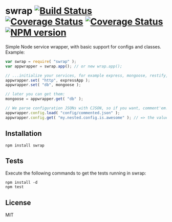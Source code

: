 # swrap [![Build Status](https://travis-ci.org/injoin/swrap.png?branch=master)](https://travis-ci.org/injoin/swrap) [![Coverage Status](https://coveralls.io/repos/injoin/swrap/badge.png?branch=master)](https://coveralls.io/r/injoin/swrap?branch=master) [![Coverage Status](https://coveralls.io/repos/injoin/swrap/badge.png?branch=master)](https://coveralls.io/r/injoin/swrap?branch=master) [![NPM version](https://badge.fury.io/js/swrap.png)](http://badge.fury.io/js/swrap)

Simple Node service wrapper, with basic support for configs and classes.
Example:

```javascript
var swrap = require( "swrap" );
var appwrapper = swrap.app(); // or new wrap.app();

// ...initialize your services, for example express, mongoose, restify, etc:
appwrapper.set( "http", expressApp );
appwrapper.set( "db", mongoose );

// later you can get them:
mongoose = appwrapper.get( "db" );

// We parse configuration JSONs with CJSON, so if you want, comment'em!
appwrapper.config.load( "config/commented.json" );
appwrapper.config.get( "my.nested.config.is.awesome" ); // => the value of your config!
```

## Installation
```shell
npm install swrap
```

## Tests
Execute the following commands to get the tests running in swrap:

```shell
npm install -d
npm test
```

## License
MIT
